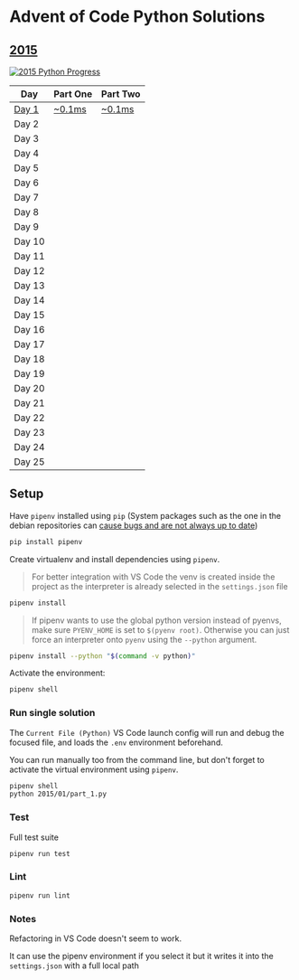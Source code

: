 # Advent of Code Python Solutions

## [2015](https://adventofcode.com/2015/)

[![2015 Python Progress](https://img.shields.io/endpoint?url=https://raw.githubusercontent.com/AlexAegis/advent-of-code/master/.github/badges/python/2015.json)](/solutions/python/2015/)

<!-- markdownlint-disable MD013 -->

| Day                                 | Part One                                      | Part Two                                      |
| ----------------------------------- | --------------------------------------------- | --------------------------------------------- |
| [Day 1](/solutions/python/2015/01/) | [~0.1ms](/solutions/python/2015/01/part_1.py) | [~0.1ms](/solutions/python/2015/01/part_2.py) |
| Day 2                               |                                               |                                               |
| Day 3                               |                                               |                                               |
| Day 4                               |                                               |                                               |
| Day 5                               |                                               |                                               |
| Day 6                               |                                               |                                               |
| Day 7                               |                                               |                                               |
| Day 8                               |                                               |                                               |
| Day 9                               |                                               |                                               |
| Day 10                              |                                               |                                               |
| Day 11                              |                                               |                                               |
| Day 12                              |                                               |                                               |
| Day 13                              |                                               |                                               |
| Day 14                              |                                               |                                               |
| Day 15                              |                                               |                                               |
| Day 16                              |                                               |                                               |
| Day 17                              |                                               |                                               |
| Day 18                              |                                               |                                               |
| Day 19                              |                                               |                                               |
| Day 20                              |                                               |                                               |
| Day 21                              |                                               |                                               |
| Day 22                              |                                               |                                               |
| Day 23                              |                                               |                                               |
| Day 24                              |                                               |                                               |
| Day 25                              |                                               |                                               |

## Setup

Have `pipenv` installed using `pip` (System packages such as the one in the
debian repositories can [cause bugs and are not always up to date](https://bugs.debian.org/cgi-bin/bugreport.cgi?bug=945139))

```sh
pip install pipenv
```

Create virtualenv and install dependencies using `pipenv`.

> For better integration with VS Code the venv is created inside the
> project as the interpreter is already selected in the `settings.json` file

```sh
pipenv install
```

> If pipenv wants to use the global python version instead of pyenvs, make
> sure `PYENV_HOME` is set to `$(pyenv root)`. Otherwise you can just force an
> interpreter onto `pyenv` using the `--python` argument.

```sh
pipenv install --python "$(command -v python)"
```

Activate the environment:

```sh
pipenv shell
```

### Run single solution

The `Current File (Python)` VS Code launch config will run and debug the
focused file, and loads the `.env` environment beforehand.

You can run manually too from the command line, but don't forget to activate
the virtual environment using `pipenv`.

```sh
pipenv shell
python 2015/01/part_1.py
```

### Test

Full test suite

```sh
pipenv run test
```

### Lint

```sh
pipenv run lint
```

### Notes

Refactoring in VS Code doesn't seem to work.

It can use the pipenv environment if you select it but it writes it into the
`settings.json` with a full local path
